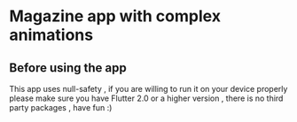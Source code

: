 # Magazine app with complex animations
<h2>Before using the app</h2>
  This app uses null-safety , if you are willing to run it on your device properly please make sure you have Flutter 2.0 or a higher version , there is no third party packages , have fun :) 
